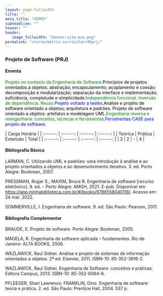 ```yaml
---
layout: page-fullwidth
title: ""
meta_title: "45PRJ"
subheadline: ""
teaser: ""
header:
   image_fullwidth: "banner-site-eso.png"
permalink: "/curso/matriz-curricular/45prj/"
---
```


### **Projeto de Software (PRJ)**

#### **Ementa**

<class style="color: green">Projeto no contexto da Engenharia de Software.</class><class style="color: black">Princípios de projetos orientados a objetos: abstração; encapsulamento; acoplamento e coesão; decomposição e modularização; separação da interface e implementação; suficiência, completude e simplicidade.</class><class style="color: green">Independência funcional. Inversão de dependência. Reuso.</class><class style="color: blue">Projeto voltado a testes.</class><class style="color: black">Análise e projeto de software orientado a objetos; arquitetura e padrões. Projeto de software orientado a objetos: artefatos e modelagem UML.</class><class style="color: green">Engenharia reversa e reengenharia: conceitos, técnicas e ferramentas.</class><class style="color: blue">Ferramentas CASE para projeto de software.</class>

| Carga Horária | 
| :------: | :------: | :------: | :------: |
| Teórica | Prática | Extensão | Total |
| :------: | :------: | :------: | :------: |
| 2 | 2 | - | 4 |

#### **Bibliografia Básica**

LARMAN, C. Utilizando UML e padrões: uma introdução à análise e ao projeto orientados a objetos e ao desenvolvimento iterativo. 3. ed. Porto Alegre: Bookman, 2007. 

PRESSMAN, Roger S.; MAXIM, Bruce R. Engenharia de software [recurso eletrônico]. 9. ed. – Porto Alegre: AMGH, 2021. E-pub. Disponível em: https://app.minhabiblioteca.com.br/#/books/9786558040118/. Acesso em: 24 mar. 2022. 

SOMMERVILLE, I. Engenharia de software. 9. ed. São Paulo: Pearson, 2011. 

#### **Bibliografia Complementar**

BRAUDE, E. Projeto de software. Porto Alegre: Bookman, 2005. 

MAGELA, R. Engenharia de software aplicada – fundamentos. Rio de Janeiro: ALTA BOOKS, 2006. 

WAZLAWICK, Raul Sidnei. Análise e projeto de sistemas de informação orientados a objetos. 2ª ed. Elsevier, 2011. ISBN-10: 85-352-3916-2. 

WAZLAWICK, Raul Sidnei. Engenharia de Software: conceitos e práticas. Editora Campus, 2013. ISBN-10: 85-352-6084-6. 

PFLEEGER, Shari Lawrence; FRANKLIN, Dino. Engenharia de software: teoria e prática. 2. ed. São Paulo: Prentice Hall, 2004. 537 p.